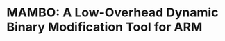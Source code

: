 MAMBO: A Low-Overhead Dynamic Binary Modification Tool for ARM
==============================================================
